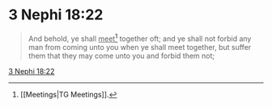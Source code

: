 # 3 Nephi 18:22

> And behold, ye shall <u>meet</u>[^a] together oft; and ye shall not forbid any man from coming unto you when ye shall meet together, but suffer them that they may come unto you and forbid them not;

[3 Nephi 18:22](https://www.churchofjesuschrist.org/study/scriptures/bofm/3-ne/18?lang=eng&id=p22#p22)


[^a]: [[Meetings|TG Meetings]].  
